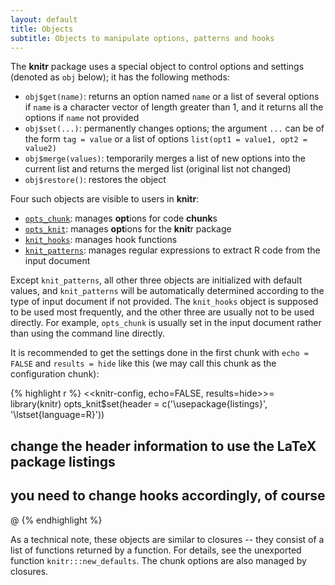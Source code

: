 ```yaml
---
layout: default
title: Objects
subtitle: Objects to manipulate options, patterns and hooks
---
```


The **knitr** package uses a special object to control options and settings (denoted as `obj` below); it has the following methods:

- `obj$get(name)`: returns an option named `name` or a list of several options if `name` is a character vector of length greater than 1, and it returns all the options if `name` not provided
- `obj$set(...)`: permanently changes options; the argument `...` can be of the form `tag = value` or a list of options `list(opt1 = value1, opt2 = value2)`
- `obj$merge(values)`: temporarily merges a list of new options into the current list and returns the merged list (original list not changed)
- `obj$restore()`: restores the object

Four such objects are visible to users in **knitr**:

- [`opts_chunk`](options#chunk_options): manages **opt**ions for code **chunk**s
- [`opts_knit`](options#package_options): manages **opt**ions for the **knit**r package
- [`knit_hooks`](hooks): manages hook functions
- [`knit_patterns`](patterns): manages regular expressions to extract R code from the input document

Except `knit_patterns`, all other three objects are initialized with default values, and `knit_patterns` will be automatically determined according to the type of input document if not provided. The `knit_hooks` object is supposed to be used most frequently, and the other three are usually not to be used directly. For example, `opts_chunk` is usually set in the input document rather than using the command line directly.

It is recommended to get the settings done in the first chunk with `echo = FALSE` and `results = hide` like this (we may call this chunk as the configuration chunk):

{% highlight r %}
<<knitr-config, echo=FALSE, results=hide>>=
library(knitr)
opts_knit$set(header = c('\\usepackage{listings}', '\\lstset{language=R}'))
## change the header information to use the LaTeX package listings
## you need to change hooks accordingly, of course
@
{% endhighlight %}

As a technical note, these objects are similar to closures -- they consist of a list of functions returned by a function. For details, see the unexported function `knitr:::new_defaults`. The chunk options are also managed by closures.
